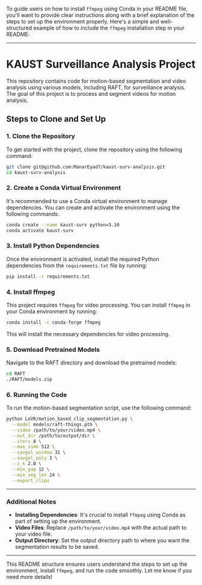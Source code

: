 To guide users on how to install `ffmpeg` using Conda in your README file, you'll want to provide clear instructions along with a brief explanation of the steps to set up the environment properly. Here's a simple and well-structured example of how to include the `ffmpeg` installation step in your README:

---

# KAUST Surveillance Analysis Project

This repository contains code for motion-based segmentation and video analysis using various models, including RAFT, for surveillance analysis. The goal of this project is to process and segment videos for motion analysis.

## Steps to Clone and Set Up

### 1. Clone the Repository

To get started with the project, clone the repository using the following command:

```bash
git clone git@github.com:ManarEyad7/kaust-surv-analysis.git
cd kaust-surv-analysis
```

### 2. Create a Conda Virtual Environment

It's recommended to use a Conda virtual environment to manage dependencies. You can create and activate the environment using the following commands:

```bash
conda create --name kaust-surv python=3.10
conda activate kaust-surv
```

### 3. Install Python Dependencies

Once the environment is activated, install the required Python dependencies from the `requirements.txt` file by running:

```bash
pip install -r requirements.txt
```

### 4. Install ffmpeg

This project requires `ffmpeg` for video processing. You can install `ffmpeg` in your Conda environment by running:

```bash
conda install -c conda-forge ffmpeg
```

This will install the necessary dependencies for video processing.

### 5. Download Pretrained Models

Navigate to the RAFT directory and download the pretrained models:

```bash
cd RAFT
./RAFT/models.zip
```

### 6. Running the Code

To run the motion-based segmentation script, use the following command:

```bash
python LoVR/motion_based_clip_segmentation.py \
  --model models/raft-things.pth \
  --video /path/to/your/video.mp4 \
  --out_dir /path/to/output/dir \
  --iters 8 \
  --max_side 512 \
  --savgol_window 31 \
  --savgol_poly 3 \
  --z_k 2.0 \
  --min_gap 12 \
  --min_seg_len 24 \
  --export_clips
```

---

### Additional Notes

* **Installing Dependencies**: It's crucial to install `ffmpeg` using Conda as part of setting up the environment.
* **Video Files**: Replace `/path/to/your/video.mp4` with the actual path to your video file.
* **Output Directory**: Set the output directory path to where you want the segmentation results to be saved.

---

This README structure ensures users understand the steps to set up the environment, install `ffmpeg`, and run the code smoothly. Let me know if you need more details!
